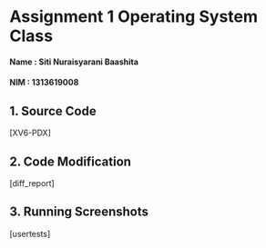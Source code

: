 # Assignment 1 Operating System Class

#### Name  : Siti Nuraisyarani Baashita
#### NIM   : 1313619008

## 1. Source Code
[XV6-PDX]

## 2. Code Modification
[diff_report]

## 3. Running Screenshots
[usertests]
